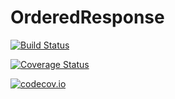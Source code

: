 # OrderedResponse

[![Build Status](https://travis-ci.org/magerton/OrderedResponse.jl.svg?branch=master)](https://travis-ci.org/magerton/OrderedResponse.jl)

[![Coverage Status](https://coveralls.io/repos/magerton/OrderedResponse.jl/badge.svg?branch=master&service=github)](https://coveralls.io/github/magerton/OrderedResponse.jl?branch=master)

[![codecov.io](http://codecov.io/github/magerton/OrderedResponse.jl/coverage.svg?branch=master)](http://codecov.io/github/magerton/OrderedResponse.jl?branch=master)
